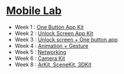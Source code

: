 # [Mobile Lab](https://github.com/ellacyt/mobilelab) 
- Week 1 : [One Button App Kit](https://github.com/ellacyt/mobilelab/tree/master/Week1)
- Week 2 : [Unlock Screen App Kit](https://github.com/ellacyt/mobilelab/tree/master/Week2)
- Week 3 : [Unlock screen + One button app](https://github.com/ellacyt/mobilelab/tree/master/Week3)
- Week 4 : [Animation + Gesture](https://github.com/ellacyt/mobilelab/tree/master/Week4)
- Week 5 : [Networking](https://github.com/ellacyt/mobilelab/tree/master/Week5)
- Week 6 : [Camera Kit](https://github.com/ellacyt/mobilelab/tree/master/Week6)
- Week 8 : [ArKit, SceneKit, 3DKit](https://github.com/ellacyt/mobilelab/tree/master/Week8)
